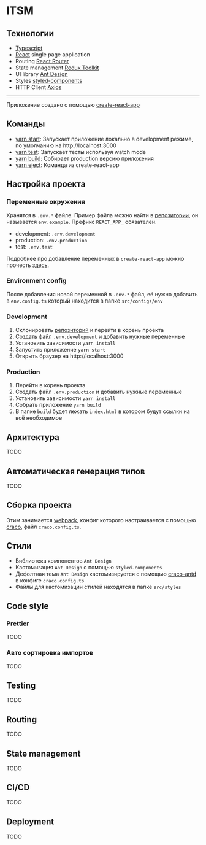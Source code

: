 # ITSM

## Технологии
- [Typescript](https://www.typescriptlang.org/)
- [React](https://reactjs.org/) single page application
- Routing [React Router](https://reactrouter.com/docs/en/v6)
- State management [Redux Toolkit](https://redux-toolkit.js.org/)
- UI library [Ant Design](https://ant.design/)
- Styles [styled-components](https://styled-components.com/)
- HTTP Client [Axios](https://axios-http.com/docs/intro)

---
Приложение создано с помощью [create-react-app](https://github.com/facebook/create-react-app)

## Команды
- [yarn start](https://create-react-app.dev/docs/getting-started/#npm-start-or-yarn-start): Запускает приложение локально в development режиме, по умолчанию на http://localhost:3000
- [yarn test](https://create-react-app.dev/docs/getting-started/#npm-test-or-yarn-test): Запускает тесты используя watch mode
- [yarn build](https://create-react-app.dev/docs/production-build/): Собирает production версию приложения
- [yarn eject](https://create-react-app.dev/docs/available-scripts/#npm-run-eject): Команда из create-react-app

## Настройка проекта

### Переменные окружения
Хранятся в `.env.*` файле. Пример файла можно найти в [репозитории](https://gitlab.benovate.ru/obermeister/itsm/frontend), он называется `env.example`. Префикс `REACT_APP_` обязателен.

- development: `.env.development`
- production: `.env.production`
- test: `.env.test`

Подробнее про добавление переменных в `create-react-app` можно прочесть [здесь](https://create-react-app.dev/docs/adding-custom-environment-variables).

### Environment config
После добавления новой переменной в `.env.*` файл, её нужно добавить в `env.config.ts` который находится в папке `src/configs/env`

### Development
1. Склонировать [репозиторий](https://gitlab.benovate.ru/obermeister/itsm/frontend) и перейти в корень проекта
2. Создать файл `.env.development` и добавить нужные переменные
3. Установить зависимости `yarn install`
4. Запустить приложение `yarn start`
5. Открыть браузер на http://localhost:3000

### Production
1. Перейти в корень проекта
2. Создать файл `.env.production` и добавить нужные переменные
3. Установить зависимости `yarn install`
4. Собрать приложение `yarn build`
5. В папке `build` будет лежать `index.html` в котором будут ссылки на всё необходимое 

## Архитектура

TODO

## Автоматическая генерация типов
TODO

## Сборка проекта
Этим занимается [webpack](https://webpack.js.org/), конфиг которого настраивается с помощью [craco](https://www.npmjs.com/package/@craco/craco), файл `craco.config.ts`.

## Стили
- Библиотека компонентов `Ant Design`
- Кастомизация `Ant Design` с помощью `styled-components`
- Дефолтная тема `Ant Design` кастомизируется с помощью [craco-antd](https://www.npmjs.com/package/craco-antd) в конфиге `craco.config.ts`
- Файлы для кастомизации стилей находятся в папке `src/styles`

## Code style
### Prettier
TODO

### Авто сортировка импортов
TODO

## Testing
TODO

## Routing
TODO

## State management
TODO

## CI/CD
TODO

## Deployment
TODO
